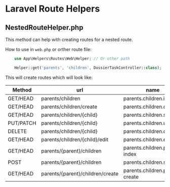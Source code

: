 # Laravel Route Helpers

## NestedRouteHelper.php
This method can help with creating routes for a nested route.

How to use in `web.php` or orther route file:
```php
    use App\Helpers\Routes\Web\Helper; // Or other path

    Helper::get('parents', 'children', DossierTaskController::class);
```
This will create routes which will look like:

| Method | url | name | function |
| ----------- | ----------- | ----------- | ----------- |
| GET/HEAD | parents/children | parents.children.index | ParentChildController@index | 
| GET/HEAD | parents/children/create | parents.children.create | ParentChildController@create |
| GET/HEAD | parents/children/{child} | parents.children.show | ParentChildController@show |
| PUT/PATCH | parents/children/{child} | parents.children.update | ParentChildController@update |
| DELETE | parents/children/{child} | parents.children.destroy | ParentChildController@destroy |
| GET/HEAD | parents/children/{child}/edit | parents.children.edit | ParentChildController@edit |
| GET/HEAD | parents/{parent}/children | parents.children.parent-index | ParentChildController@index |
| POST | parents/{parent}/children | parents.children.store | ParentChildController@store |
| GET/HEAD | parents/{parent}/children/create | parents.children.parent-create | ParentChildController@create |